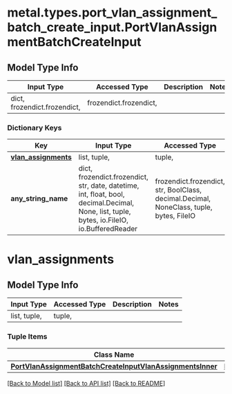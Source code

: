 # metal.types.port_vlan_assignment_batch_create_input.PortVlanAssignmentBatchCreateInput

## Model Type Info
Input Type | Accessed Type | Description | Notes
------------ | ------------- | ------------- | -------------
dict, frozendict.frozendict,  | frozendict.frozendict,  |  | 

### Dictionary Keys
Key | Input Type | Accessed Type | Description | Notes
------------ | ------------- | ------------- | ------------- | -------------
**[vlan_assignments](#vlan_assignments)** | list, tuple,  | tuple,  |  | [optional] 
**any_string_name** | dict, frozendict.frozendict, str, date, datetime, int, float, bool, decimal.Decimal, None, list, tuple, bytes, io.FileIO, io.BufferedReader | frozendict.frozendict, str, BoolClass, decimal.Decimal, NoneClass, tuple, bytes, FileIO | any string name can be used but the value must be the correct type | [optional]

# vlan_assignments

## Model Type Info
Input Type | Accessed Type | Description | Notes
------------ | ------------- | ------------- | -------------
list, tuple,  | tuple,  |  | 

### Tuple Items
Class Name | Input Type | Accessed Type | Description | Notes
------------- | ------------- | ------------- | ------------- | -------------
[**PortVlanAssignmentBatchCreateInputVlanAssignmentsInner**](PortVlanAssignmentBatchCreateInputVlanAssignmentsInner.md) | [**PortVlanAssignmentBatchCreateInputVlanAssignmentsInner**](PortVlanAssignmentBatchCreateInputVlanAssignmentsInner.md) | [**PortVlanAssignmentBatchCreateInputVlanAssignmentsInner**](PortVlanAssignmentBatchCreateInputVlanAssignmentsInner.md) |  | 

[[Back to Model list]](../../README.md#documentation-for-models) [[Back to API list]](../../README.md#documentation-for-api-endpoints) [[Back to README]](../../README.md)

